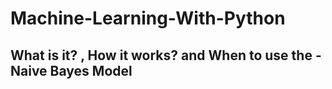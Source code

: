 # Machine-Learning-With-Python

## What is it? , How it works? and When to use the  - Naive Bayes Model
